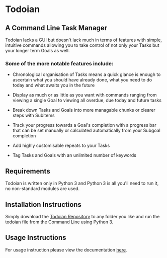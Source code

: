 # Todoian

## A Command Line Task Manager

Todoian lacks a GUI but doesn't lack much in terms of features with simple, intuitive commands allowing you to take control of not only your Tasks but your longer term Goals as well.

### Some of the more notable features include:

- Chronological organisation of Tasks means a quick glance is enough to ascertain what you should have already done, what you need to do today and what awaits you in the future

- Display as much or as little as you want with commands ranging from viewing a single Goal to viewing all overdue, due today and future tasks

-  Break down Tasks and Goals into more managable chunks or clearer steps with Subitems

-  Track your progress towards a Goal's completion with a progress      bar that can be set manually or calculated automatically from your Subgoal completion

-  Add highly customisable repeats to your Tasks

-  Tag Tasks and Goals with an unlimited number of keywords

## Requirements

Todoian is written only in Python 3 and Python 3 is all you'll need to run it, no non-standard modules are used.

## Installation Instructions
Simply download the [Todoian Repository](InsertLinkHere) to any folder you like and run the todoian file from the Command Line using Python 3.


## Usage Instructions

For usage instruction please view the documentation [here](LinkComingSoon).